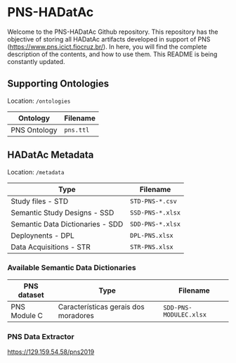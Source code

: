 # PNS-HADatAc

Welcome to the PNS-HADatAc Github repository. This repository has the objective of storing all HADatAc artifacts developed in support of PNS (https://www.pns.icict.fiocruz.br/). In here, you will find the complete description of the contents, and how to use them. This README is being constantly updated.


## Supporting Ontologies

Location: `/ontologies`

| Ontology | Filename |
| -------- | -------- |
| PNS Ontology | `pns.ttl` |

## HADatAc Metadata

Location: `/metadata`

| Type | Filename |
| ---- | -------- |
| Study files - STD | `STD-PNS-*.csv` |
| Semantic Study Designs - SSD | `SSD-PNS-*.xlsx` |
| Semantic Data Dictionaries - SDD | `SDD-PNS-*.xlsx` |
| Deploynents - DPL | `DPL-PNS.xlsx` |
| Data Acquisitions - STR | `STR-PNS.xlsx` |

### Available Semantic Data Dictionaries

| PNS dataset | Type | Filename |
| -------------- | ---- | -------- |
| PNS Module C | Características gerais dos moradores | `SDD-PNS-MODULEC.xlsx` |

### PNS Data Extractor

https://129.159.54.58/pns2019
